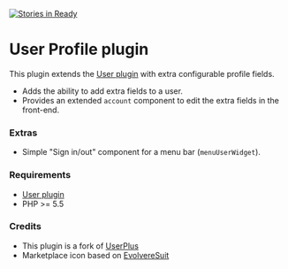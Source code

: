 [![Stories in Ready](https://badge.waffle.io/esroyo/oc-userprofile-plugin.png?label=ready&title=Ready)](https://waffle.io/esroyo/oc-userprofile-plugin)
# User Profile plugin

This plugin extends the [User plugin](http://octobercms.com/plugin/rainlab-user) with extra configurable profile fields.

* Adds the ability to add extra fields to a user.
* Provides an extended `account` component to edit the extra fields in the front-end.

### Extras
* Simple "Sign in/out" component for a menu bar (`menuUserWidget`).

### Requirements
* [User plugin](http://octobercms.com/plugin/rainlab-user) 
* PHP >= 5.5

### Credits
* This plugin is a fork of [UserPlus](https://github.com/rainlab/userplus-plugin)
* Marketplace icon based on [EvolvereSuit](https://github.com/franksouza183/EvolvereSuit)
